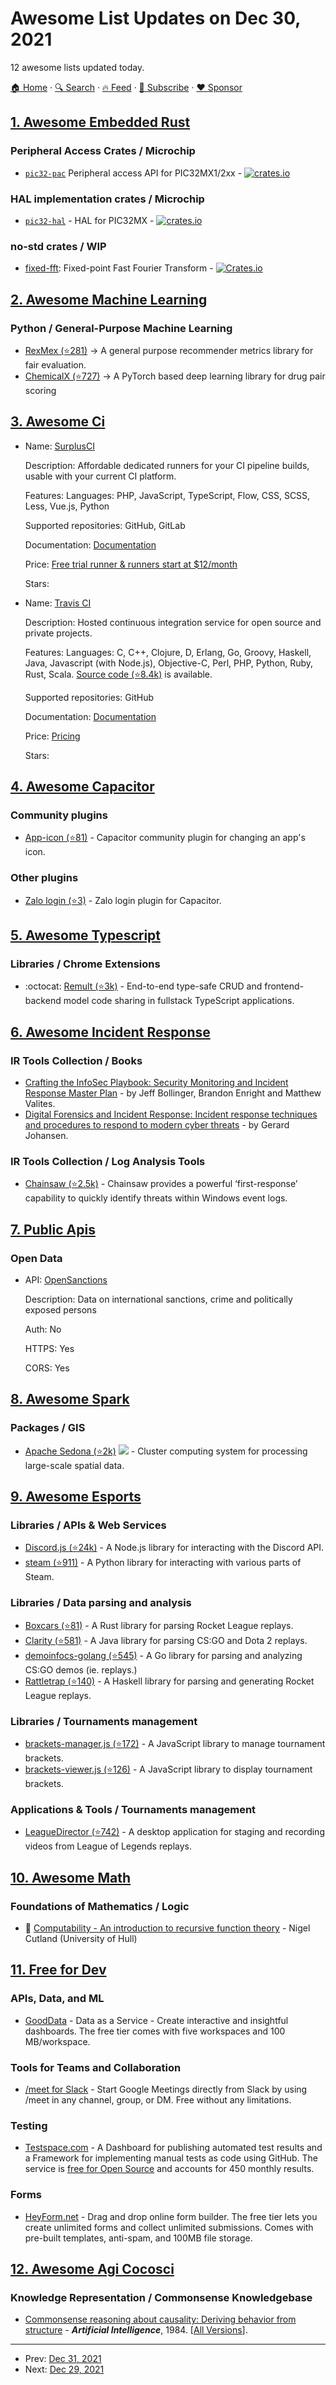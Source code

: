 # Awesome List Updates on Dec 30, 2021

12 awesome lists updated today.

[🏠 Home](/README.md) · [🔍 Search](https://www.trackawesomelist.com/search/) · [🔥 Feed](https://www.trackawesomelist.com/rss.xml) · [📮 Subscribe](https://trackawesomelist.us17.list-manage.com/subscribe?u=d2f0117aa829c83a63ec63c2f&id=36a103854c) · [❤️  Sponsor](https://github.com/sponsors/theowenyoung)



## [1. Awesome Embedded Rust](/content/rust-embedded/awesome-embedded-rust/README.md)

### Peripheral Access Crates / Microchip

*   [`pic32-pac`](https://crates.io/crates/pic32mx2xx) Peripheral access API for PIC32MX1/2xx - [![crates.io](https://img.shields.io/crates/v/pic32mx2xx)](https://crates.io/crates/pic32mx2xx)

### HAL implementation crates / Microchip

*   [`pic32-hal`](https://crates.io/crates/pic32-hal) - HAL for PIC32MX - [![crates.io](https://img.shields.io/crates/v/pic32-hal.svg)](https://crates.io/crates/pic32-hal)

### no-std crates / WIP

*   [fixed-fft](https://crates.io/crates/fixed-fft): Fixed-point Fast Fourier Transform - [![Crates.io](https://img.shields.io/crates/v/fixed-fft.svg)](https://crates.io/crates/fixed-fft)

## [2. Awesome Machine Learning](/content/josephmisiti/awesome-machine-learning/README.md)

### Python / General-Purpose Machine Learning

*   [RexMex (⭐281)](https://github.com/AstraZeneca/rexmex) -> A general purpose recommender metrics library for fair evaluation.
*   [ChemicalX (⭐727)](https://github.com/AstraZeneca/chemicalx) -> A PyTorch based deep learning library for drug pair scoring

## [3. Awesome Ci](/content/ligurio/awesome-ci/README.md)

- Name: [SurplusCI](https://surplusci.com/)

  Description: Affordable dedicated runners for your CI pipeline builds, usable with your current CI platform.

  Features: Languages: PHP, JavaScript, TypeScript, Flow, CSS, SCSS, Less, Vue.js, Python

  Supported repositories: GitHub, GitLab

  Documentation: [Documentation](https://surplusci/)

  Price: [Free trial runner & runners start at $12/month](https://surplusci.com)

  Stars: 


- Name: [Travis CI](https://travis-ci.org/)

  Description: Hosted continuous integration service for open source and private projects.

  Features: Languages: C, C++, Clojure, D, Erlang, Go, Groovy, Haskell, Java, Javascript (with Node.js), Objective-C, Perl, PHP, Python, Ruby, Rust, Scala. [Source code (⭐8.4k)](https://github.com/travis-ci/travis-ci) is available.

  Supported repositories: GitHub

  Documentation: [Documentation](http://docs.travis-ci.com/user/getting-started/)

  Price: [Pricing](https://travis-ci.com/pricing)

  Stars: 



## [4. Awesome Capacitor](/content/riderx/awesome-capacitor/README.md)

### Community plugins

*   [App-icon (⭐81)](https://github.com/capacitor-community/app-icon) - Capacitor community plugin for changing an app's icon.

### Other plugins

*   [Zalo login (⭐3)](https://github.com/kmasterycsl/capacitor-zalo-login) - Zalo login plugin for Capacitor.

## [5. Awesome Typescript](/content/dzharii/awesome-typescript/README.md)

### Libraries / Chrome Extensions

*   :octocat: [Remult (⭐3k)](https://github.com/remult/remult) - End-to-end type-safe CRUD and frontend-backend model code sharing in fullstack TypeScript applications.

## [6. Awesome Incident Response](/content/meirwah/awesome-incident-response/README.md)

### IR Tools Collection / Books

*   [Crafting the InfoSec Playbook: Security Monitoring and Incident Response Master Plan](https://www.amazon.com/Crafting-InfoSec-Playbook-Security-Monitoring/dp/1491949406) - by Jeff Bollinger, Brandon Enright and Matthew Valites.
*   [Digital Forensics and Incident Response: Incident response techniques and procedures to respond to modern cyber threats](https://www.amazon.com/Digital-Forensics-Incident-Response-techniques/dp/183864900X) - by Gerard Johansen.

### IR Tools Collection / Log Analysis Tools

*   [Chainsaw (⭐2.5k)](https://github.com/countercept/chainsaw) - Chainsaw provides a powerful ‘first-response’ capability to quickly identify threats within Windows event logs.

## [7. Public Apis](/content/public-apis/public-apis/README.md)

### Open Data

- API: [OpenSanctions](https://www.opensanctions.org/docs/api/)

  Description: Data on international sanctions, crime and politically exposed persons

  Auth: No

  HTTPS: Yes

  CORS: Yes



## [8. Awesome Spark](/content/awesome-spark/awesome-spark/README.md)

### Packages / GIS

*   [Apache Sedona (⭐2k)](https://github.com/apache/incubator-sedona) <img src="https://img.shields.io/github/last-commit/apache/incubator-sedona.svg"> - Cluster computing system for processing large-scale spatial data.

## [9. Awesome Esports](/content/Strift/awesome-esports/README.md)

### Libraries / APIs & Web Services

*   [Discord.js (⭐24k)](https://github.com/discordjs/discord.js) - A Node.js library for interacting with the Discord API.
*   [steam (⭐911)](https://github.com/ValvePython/steam/) - A Python library for interacting with various parts of Steam.

### Libraries / Data parsing and analysis

*   [Boxcars (⭐81)](https://github.com/nickbabcock/boxcars) - A Rust library for parsing Rocket League replays.
*   [Clarity (⭐581)](https://github.com/skadistats/clarity) - A Java library for parsing CS:GO and Dota 2 replays.
*   [demoinfocs-golang (⭐545)](https://github.com/markus-wa/demoinfocs-golang) - A Go library for parsing and analyzing CS:GO demos (ie. replays.)
*   [Rattletrap (⭐140)](https://github.com/tfausak/rattletrap) - A Haskell library for parsing and generating Rocket League replays.

### Libraries / Tournaments management

*   [brackets-manager.js (⭐172)](https://github.com/Drarig29/brackets-manager.js) - A JavaScript library to manage tournament brackets.
*   [brackets-viewer.js (⭐126)](https://github.com/Drarig29/brackets-viewer.js) - A JavaScript library to display tournament brackets.

### Applications & Tools / Tournaments management

*   [LeagueDirector (⭐742)](https://github.com/RiotGames/leaguedirector) - A desktop application for staging and recording videos from League of Legends replays.

## [10. Awesome Math](/content/rossant/awesome-math/README.md)

### Foundations of Mathematics / Logic

*   📝 [Computability - An introduction to recursive function theory](http://poincare.matf.bg.ac.rs/~zarkom/Book_Math__Cutland_Computability.pdf) - Nigel Cutland (University of Hull)

## [11. Free for Dev](/content/ripienaar/free-for-dev/README.md)

### APIs, Data, and ML

*   [GoodData](https://www.gooddata.com/) - Data as a Service - Create interactive and insightful dashboards. The free tier comes with five workspaces and 100 MB/workspace.

### Tools for Teams and Collaboration

*   [/meet for Slack](https://meetslack.com) - Start Google Meetings directly from Slack by using /meet in any channel, group, or DM. Free without any limitations.

### Testing

*   [Testspace.com](https://testspace.com/) - A Dashboard for publishing automated test results and a Framework for implementing manual tests as code using GitHub. The service is [free for Open Source](https://github.com/marketplace/testspace-com) and accounts for 450 monthly results.

### Forms

*   [HeyForm.net](https://heyform.net/) - Drag and drop online form builder. The free tier lets you create unlimited forms and collect unlimited submissions. Comes with pre-built templates, anti-spam, and 100MB file storage.

## [12. Awesome Agi Cocosci](/content/YuzheSHI/awesome-agi-cocosci/README.md)

### Knowledge Representation / Commonsense Knowledgebase

*   [Commonsense reasoning about causality: Deriving behavior from structure](https://www.sciencedirect.com/science/article/abs/pii/0004370284900390) - ***Artificial Intelligence***, 1984. \[[All Versions](https://scholar.google.com/scholar?oi=bibs\&hl=en\&cluster=14940738362673077704)].

---

- Prev: [Dec 31, 2021](/content/2021/12/31/README.md)
- Next: [Dec 29, 2021](/content/2021/12/29/README.md)
